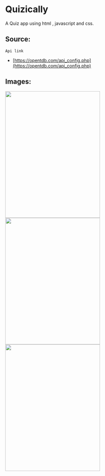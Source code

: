 ﻿
# Quizically
A Quiz app using  html , javascript and css.

## Source:
    Api link
 - [https://opentdb.com/api_config.php](https://opentdb.com/api_config.php)

## Images:
<img src="https://imgur.com/Fos6HfR.jpg" width="300"  height="400">
<img src="https://imgur.com/Fhlrzk2.jpg" width="300"  height="400">
<img src="https://imgur.com/xRlVHql.jpg" width="300"  height="400">

